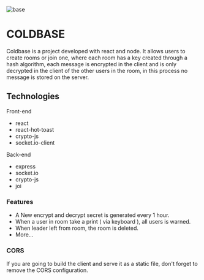 ![base](https://user-images.githubusercontent.com/80170121/147503217-d3dd45b6-1c76-4bf7-9f59-fdb9706d0de8.png)
# COLDBASE
Coldbase is a project developed with react and node. It allows users to create rooms or join one, where each room has a key created through a hash algorithm, each message is encrypted in the client and is only decrypted in the client of the other users in the room, in this process no message is stored on the server.
## Technologies
Front-end
- react
- react-hot-toast
- crypto-js
- socket.io-client

Back-end
- express
- socket.io
- crypto-js
- joi
### Features
- A New encrypt and decrypt secret is generated every 1 hour.
- When a user in room take a print ( via keyboard ), all users is warned.
- When leader left from room, the room is deleted.
- More...
### CORS
If you are going to build the client and serve it as a static file, don't forget to remove the CORS configuration.